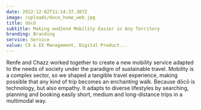 ```yaml
---
date: 2022-12-02T11:14:37.387Z
image: /uploads/doco_home_web.jpg
title: dōcō
subtitle: Making end2end Mobility Easier in Any Territory
branding: Branding
service: Service
value: CX & EX Management, Digital Product...
---
```


Renfe and Chazz worked together to create a new mobility service adapted to the needs of society under the paradigm of sustainable travel.
Mobility is a complex sector, so we shaped a tangible travel experience, making possible that any kind of trip becomes an enchanting walk. Because dōcō is technology, but also empathy. It adapts to diverse lifestyles by searching, planning and booking easily short, medium and long-distance trips in a multimodal way.
